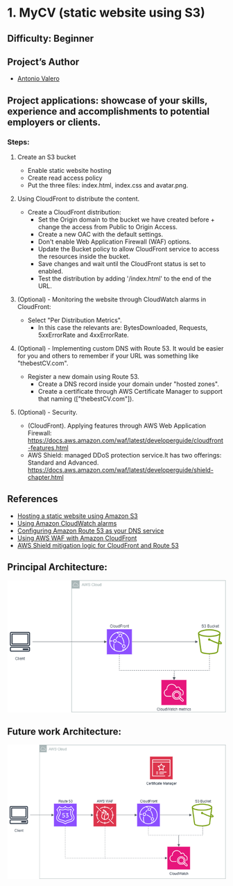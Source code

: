 # 1. MyCV (static website using S3)
 
## Difficulty: Beginner

## Project’s Author 
* [Antonio Valero](https://www.linkedin.com/in/avalero89/) 

 
## Project applications: showcase of your skills, experience and accomplishments to potential employers or clients. 
 

### Steps: 


1. Create an S3 bucket
    * Enable static website hosting
    * Create read access policy
    * Put the three files: index.html, index.css and avatar.png.


2. Using CloudFront to distribute the content.
    *   Create a CloudFront distribution:
        *   Set the Origin domain to the bucket we have created before + change the access from Public to Origin Access.
        *   Create a new OAC with the default settings.
        *   Don't enable Web Application Firewall (WAF) options.
        *   Update the Bucket policy to allow CloudFront service to access the resources inside the bucket.
        *   Save changes and wait until the CloudFront status is set to enabled.
        *   Test the distribution by adding '/index.html' to the end of the URL.


3. (Optional) - Monitoring the website through CloudWatch alarms in CloudFront:
    *   Select "Per Distribution Metrics".
        *   In this case the relevants are: BytesDownloaded, Requests, 5xxErrorRate and 4xxErrorRate.
                            

4. (Optional) - Implementing custom DNS with Route 53. It would be easier for you and others to remember if your URL was something like "thebestCV.com".
    *   Register a new domain using Route 53.
        *   Create a DNS record inside your domain under "hosted zones".
        *   Create a certificate through AWS Certificate Manager to support that naming (["thebestCV.com"]).
          
6. (Optional) - Security.
    *   (CloudFront). Applying features through AWS Web Application Firewall: https://docs.aws.amazon.com/waf/latest/developerguide/cloudfront-features.html
    *   AWS Shield: managed DDoS protection service.It has two offerings: Standard and Advanced. https://docs.aws.amazon.com/waf/latest/developerguide/shield-chapter.html 


## References 
* [Hosting a static website using Amazon S3](https://docs.aws.amazon.com/AmazonS3/latest/userguide/WebsiteHosting.html)
* [Using Amazon CloudWatch alarms](https://docs.aws.amazon.com/AmazonCloudWatch/latest/monitoring/AlarmThatSendsEmail.html)
* [Configuring Amazon Route 53 as your DNS service](https://docs.aws.amazon.com/Route53/latest/DeveloperGuide/dns-configuring.html)
* [Using AWS WAF with Amazon CloudFront](https://docs.aws.amazon.com/waf/latest/developerguide/cloudfront-features.html)
* [AWS Shield mitigation logic for CloudFront and Route 53](https://docs.aws.amazon.com/waf/latest/developerguide/ddos-event-mitigation-logic-continuous-inspection.html)
 

## Principal Architecture:

![Imagen](https://github.com/valerokucloud/aws_portfolio/blob/main/Beginner/1.%20MyCV/principal_arch.png)


## Future work Architecture:

![Imagen](https://github.com/valerokucloud/aws_portfolio/blob/main/Beginner/1.%20MyCV/Final_arch.png)
